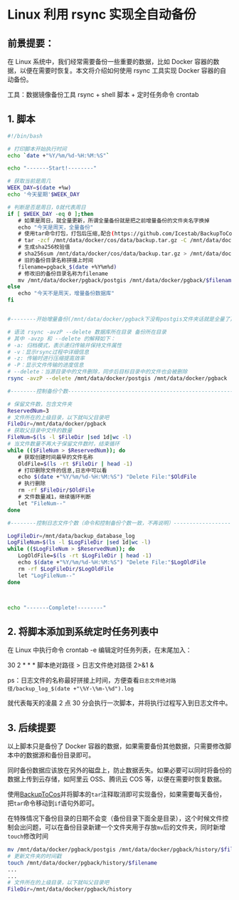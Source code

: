 # Linux 利用 rsync 实现全自动备份

## 前景提要：

在 Linux 系统中，我们经常需要备份一些重要的数据，比如 Docker 容器的数据，以便在需要时恢复。本文将介绍如何使用 rsync 工具实现 Docker 容器的自动备份。

工具：数据镜像备份工具 rsync + shell 脚本 + 定时任务命令 crontab

## 1. 脚本

```sh
#!/bin/bash

# 打印脚本开始执行时间
echo `date +"%Y/%m/%d-%H:%M:%S"`

echo "-------Start!--------"

# 获取当前是周几
WEEK_DAY=$(date +%w)
echo '今天星期'$WEEK_DAY

# 判断是否是周日，0就代表周日
if [ $WEEK_DAY -eq 0 ];then
　　# 如果是周日，就全量更新，所谓全量备份就是把之前增量备份的文件夹名字换掉
　　echo "今天是周天，全量备份"
　　# 使用tar命令打包，打包后压缩,配合(https://github.com/Icestab/BackupToCos)使用
　　# tar -zcf /mnt/data/docker/cos/data/backup.tar.gz -C /mnt/data/docker/pgback postgis
　　# 生成sha256校验值
　　# sha256sum /mnt/data/docker/cos/data/backup.tar.gz > /mnt/data/docker/cos/data/backup.tar.gz.sha256
　　# 旧的备份目录名称拼接上时间
　　filename=pgback_$(date +%Y%m%d)
　　# 修改旧的备份目录名称为filename
　　mv /mnt/data/docker/pgback/postgis /mnt/data/docker/pgback/$filename
else
　　echo "今天不是周天，增量备份数据库"
fi


#--------开始增量备份(/mnt/data/docker/pgback下没有postgis文件夹话就是全量了)---------

# 语法 rsync -avzP --delete 数据库所在目录 备份所在目录
# 其中 -avzp 和 --delete 的解释如下：
# -a: 归档模式，表示递归传输并保持文件属性
# -v：显示rsync过程中详细信息
# -z: 传输时进行压缩提高效率
# -P：显示文件传输的进度信息
# --delete：当源目录中的文件删除，同步后目标目录中的文件也会被删除
rsync -avzP --delete /mnt/data/docker/postgis /mnt/data/docker/pgback

#--------控制备份个数-------------------------------------------------------------

# 保留文件数，包含文件夹
ReservedNum=3
# 文件所在的上级目录，以下就叫父目录吧
FileDir=/mnt/data/docker/pgback
# 获取父目录中文件的数量
FileNum=$(ls -l $FileDir |sed 1d|wc -l)
# 当文件数量不再大于保留文件数时，结束循环
while (($FileNum > $ReservedNum)); do
　　# 获取创建时间最早的文件名称
　　OldFile=$(ls -rt $FileDir | head -1)
　　# 打印删除文件的信息,日志中可以看
　　echo $(date +"%Y/%m/%d-%H:%M:%S") "Delete File:"$OldFile
　　# 执行删除
　　rm -rf $FileDir/$OldFile
　　# 文件数量减1，继续循环判断
　　let "FileNum--"
done

#--------控制日志文件个数（命令和控制备份个数一致，不再说明）--------------------------

LogFileDir=/mnt/data/backup_database_log
LogFileNum=$(ls -l $LogFileDir |sed 1d|wc -l)
while (($LogFileNum > $ReservedNum)); do
　　LogOldFile=$(ls -rt $LogFileDir | head -1)
　　echo $(date +"%Y/%m/%d-%H:%M:%S") "Delete File:"$LogOldFile
　　rm -rf $LogFileDir/$LogOldFile
　　let "LogFileNum--"
done



echo "-------Complete!--------"
```

## 2. 将脚本添加到系统定时任务列表中

在 Linux 中执行命令 crontab -e 编辑定时任务列表，在末尾加入：

30 2 \* \* \* 脚本绝对路径 > 日志文件绝对路径 2>&1 &

ps：日志文件的名称最好拼接上时间，方便查看`日志文件绝对路径/backup_log_$(date +"\%Y-\%m-\%d").log`

就代表每天的凌晨 2 点 30 分会执行一次脚本，并将执行过程写入到日志文件中。

## 3. 后续提要

以上脚本只是备份了 Docker 容器的数据，如果需要备份其他数据，只需要修改脚本中的数据源和备份目录即可。

同时备份数据应该放在另外的磁盘上，防止数据丢失。如果必要可以同时将备份的数据上传到云存储，如阿里云 OSS、腾讯云 COS 等，以便在需要时恢复数据。

使用[BackupToCos](https://github.com/Icestab/BackupToCos)并将脚本的`tar`注释取消即可实现备份，如果需要每天备份，把`tar`命令移动到`if`语句外即可。

在特殊情况下备份目录的日期不会变（备份目录下面全是目录），这个时候文件控制会出问题，可以在备份目录新建一个文件夹用于存放`mv`后的文件夹，同时新增`touch`修改时间

```sh
mv /mnt/data/docker/pgback/postgis /mnt/data/docker/pgback/history/$filename
# 更新文件夹的时间戳
touch /mnt/data/docker/pgback/history/$filename
...
...
# 文件所在的上级目录，以下就叫父目录吧
FileDir=/mnt/data/docker/pgback/history
```
